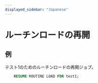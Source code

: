 ```yaml
---
displayed_sidebar: "Japanese"
---
```


# ルーチンロードの再開

## 例

テスト1のためのルーチンロードの再開ジョブ。

```sql
    RESUME ROUTINE LOAD FOR test1;
```
